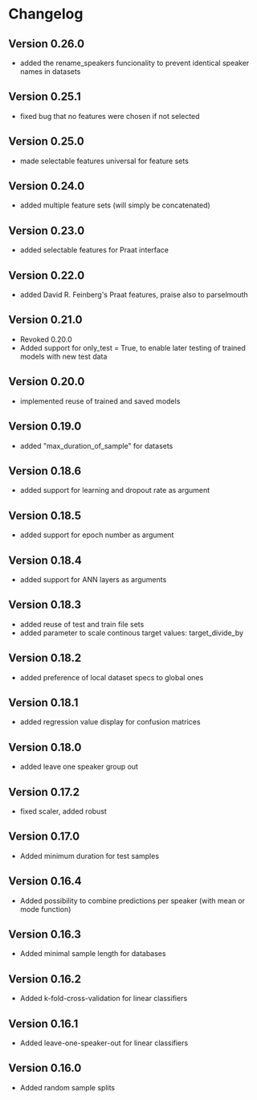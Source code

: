 Changelog
=========

Version 0.26.0
-------------
* added the rename_speakers funcionality to prevent identical speaker names in datasets

Version 0.25.1
-------------
* fixed bug that no features were chosen if not selected

Version 0.25.0
-------------
* made selectable features universal for feature sets

Version 0.24.0
-------------
* added multiple feature sets (will simply be concatenated)

Version 0.23.0
-------------
* added selectable features for Praat interface

Version 0.22.0
-------------
* added David R. Feinberg's Praat features, praise also to parselmouth

Version 0.21.0
-------------

* Revoked 0.20.0
* Added support for only_test = True, to enable later testing of trained models with new test data

Version 0.20.0
-------------

* implemented reuse of trained and saved models

Version 0.19.0
-------------

* added "max_duration_of_sample" for datasets


Version 0.18.6
-------------

* added support for learning and dropout rate as argument


Version 0.18.5
-------------

* added support for epoch number as argument
  
Version 0.18.4
-------------

* added support for ANN layers as arguments

Version 0.18.3
-------------

* added reuse of test and train file sets
* added parameter to scale continous target values: target_divide_by


Version 0.18.2
-------------

* added preference of local dataset specs to global ones
  
Version 0.18.1
-------------

* added regression value display for confusion matrices

Version 0.18.0
-------------

* added leave one speaker group out

Version 0.17.2
-------------

* fixed scaler, added robust



Version 0.17.0
-------------

* Added minimum duration for test samples


Version 0.16.4
-------------

* Added possibility to combine predictions per speaker (with mean or mode function)

Version 0.16.3
-------------

* Added minimal sample length for databases


Version 0.16.2
-------------

* Added k-fold-cross-validation for linear classifiers

Version 0.16.1
-------------

* Added leave-one-speaker-out for linear classifiers


Version 0.16.0
-------------

* Added random sample splits

